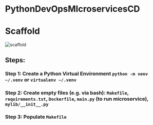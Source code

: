 # PythonDevOpsMIcroservicesCD

# Scaffold

![scaffold](https://user-images.githubusercontent.com/47248860/213919476-5204ec8d-d8f1-4fe1-ae6e-564100e5ff88.png)

## Steps:

### Step 1: Create a Python Virtual Environment `python -m venv ~/.venv` or `virtualenv ~/.venv`

### Step 2:  Create empty files (e.g. via bash): `Makefile`, `requirements.txt`, `Dockerfile`, `main.py` (to run microservice), `mylib/__init__.py`

### Step 3: Populate `Makefile`
